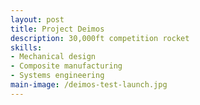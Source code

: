 ```yaml
---
layout: post
title: Project Deimos
description: 30,000ft competition rocket
skills: 
- Mechanical design
- Composite manufacturing
- Systems engineering
main-image: /deimos-test-launch.jpg
---
```

